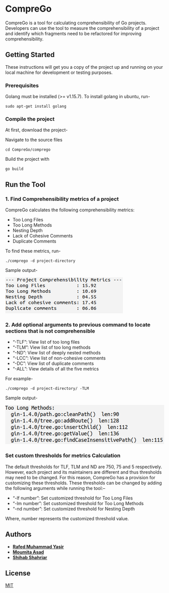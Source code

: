 # CompreGo

CompreGo is a tool for calculating comprehensibility of Go projects. Developers can use the tool to measure the comprehensibility of a project and identify which fragments need to be refactored for improving comprehensibility.


## Getting Started

These instructions will get you a copy of the project up and running on your local machine for development or testing purposes.

### Prerequisites

Golang must be installed (>= v1.15.7). To install golang in ubuntu, run-

```
sudo apt-get install golang
```

### Compile the project

At first, download the project-



Navigate to the source files

```
cd CompreGo/comprego
```

Build the project with

```
go build
```

## Run the Tool

### 1. Find Comprehensibility metrics of a project

CompreGo calculates the following comprehensibility metrics:
* Too Long  Files
* Too Long Methods
* Nesting Depth
* Lack of Cohesive Comments
* Duplicate Comments

To find these metrics, run-

```
./comprego -d project-directory
```

Sample output-

![Comprehensibility metrics](img/project-metrics.png)

### 2. Add optional arguments to previous command to locate sections that is not comprehensible

* “-TLF”: View list of too long files
* “-TLM”: View list of too long methods
* “-ND”: View list of deeply nested methods
* “-LCC”: View list of non-cohesive comments
* “-DC”: View list of duplicate comments 
* “-ALL”: View details of all the five metrics

For example-

```
./comprego -d project-directory/ -TLM
```

Sample output-

![long method](img/long-method.png)


### Set custom thresholds for metrics Calculation

The default thresholds for TLF, TLM and ND are 750, 75 and 5 respectively. However, each project and its maintainers are different and thus thresholds may need to be changed. For this reason, CompreGo has a provision for customizing these thresholds. These thresholds can be changed by adding the following arguments while running the tool:–

* “-lf number”: Set customized threshold for Too Long Files
* “-lm number”: Set customized  threshold  for Too Long Methods
* “-nd number”: Set customized threshold for Nesting Depth 

Where, number represents the customized threshold value.

## Authors

* [**Rafed Muhammad Yasir**](https://github.com/rafed)
* [**Moumita Asad**](https://github.com/mou23)
* [**Shihab Shahriar**](https://github.com/Shihab-Shahriar)

## License

[MIT](LICENSE.md)
